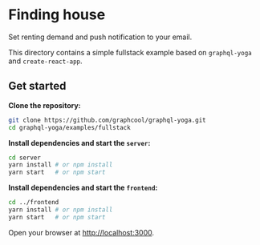 # Finding house
Set renting demand and push notification to your email.

This directory contains a simple fullstack example based on `graphql-yoga` and `create-react-app`.

## Get started

**Clone the repository:**

```sh
git clone https://github.com/graphcool/graphql-yoga.git
cd graphql-yoga/examples/fullstack
```

**Install dependencies and start the `server`:**

```sh
cd server
yarn install # or npm install
yarn start   # or npm start
```


**Install dependencies and start the `frontend`:**

```sh
cd ../frontend
yarn install # or npm install
yarn start   # or npm start
```

Open your browser at [http://localhost:3000](http://localhost:3000).
